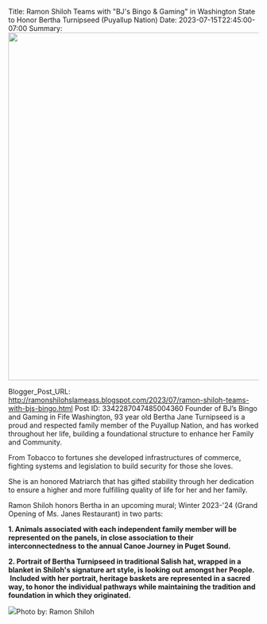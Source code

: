 Title: Ramon Shiloh Teams with "BJ's Bingo & Gaming" in Washington State to Honor Bertha Turnipseed (Puyallup Nation)
Date: 2023-07-15T22:45:00-07:00
Summary: <img src="https://blogger.googleusercontent.com/img/b/R29vZ2xl/AVvXsEh7AR0_ZlknWShnxF8pUpEX7DNpp97Upaehw-PvxV7V0D_O8OqX1OFoKko_JeCXRht2BJu3LZ-KLSy7e4yy7OBVKatyXkWtNofXoFKfNFvj5CglQldHJa_xoabj_6olf7yeqLwUvpi4AmQE1d_Ih18IaERXqccWzbzYGR5czz2JX3Z2Ow262fKRELBadQ/s320/IMG_1967.jpeg" width="700">

Blogger_Post_URL: http://ramonshilohslameass.blogspot.com/2023/07/ramon-shiloh-teams-with-bjs-bingo.html
Post ID: 3342287047485004360
Founder of BJ’s Bingo and Gaming in Fife Washington, 93 year old Bertha Jane Turnipseed is a proud and respected family member of the Puyallup Nation, and has worked throughout her life, building a foundational structure to enhance her Family and Community. 

From Tobacco to fortunes she developed infrastructures of commerce, fighting systems and legislation to build security for those she loves. 

  


She is an honored Matriarch that has gifted stability through her dedication to ensure a higher and more fulfilling quality of life for her and her family. 

Ramon Shiloh honors Bertha in an upcoming mural; Winter 2023\-'24 (Grand Opening of Ms. Janes Restaurant) in two parts:

  


**1\. Animals associated with each independent family member will be represented on the panels, in close association to their interconnectedness to the annual Canoe Journey in Puget Sound.**

**2\. Portrait of Bertha Turnipseed in traditional Salish hat, wrapped in a blanket in Shiloh's signature art style, is looking out amongst her People.  Included with her portrait, heritage baskets are represented in a sacred way, to honor the individual pathways while maintaining the tradition and foundation in which they originated.**

  


  


[![](https://blogger.googleusercontent.com/img/b/R29vZ2xl/AVvXsEh7AR0_ZlknWShnxF8pUpEX7DNpp97Upaehw-PvxV7V0D_O8OqX1OFoKko_JeCXRht2BJu3LZ-KLSy7e4yy7OBVKatyXkWtNofXoFKfNFvj5CglQldHJa_xoabj_6olf7yeqLwUvpi4AmQE1d_Ih18IaERXqccWzbzYGR5czz2JX3Z2Ow262fKRELBadQ/s320/IMG_1967.jpeg)](https://blogger.googleusercontent.com/img/b/R29vZ2xl/AVvXsEh7AR0_ZlknWShnxF8pUpEX7DNpp97Upaehw-PvxV7V0D_O8OqX1OFoKko_JeCXRht2BJu3LZ-KLSy7e4yy7OBVKatyXkWtNofXoFKfNFvj5CglQldHJa_xoabj_6olf7yeqLwUvpi4AmQE1d_Ih18IaERXqccWzbzYGR5czz2JX3Z2Ow262fKRELBadQ/s3300/IMG_1967.jpeg)Photo by: Ramon Shiloh  
  
